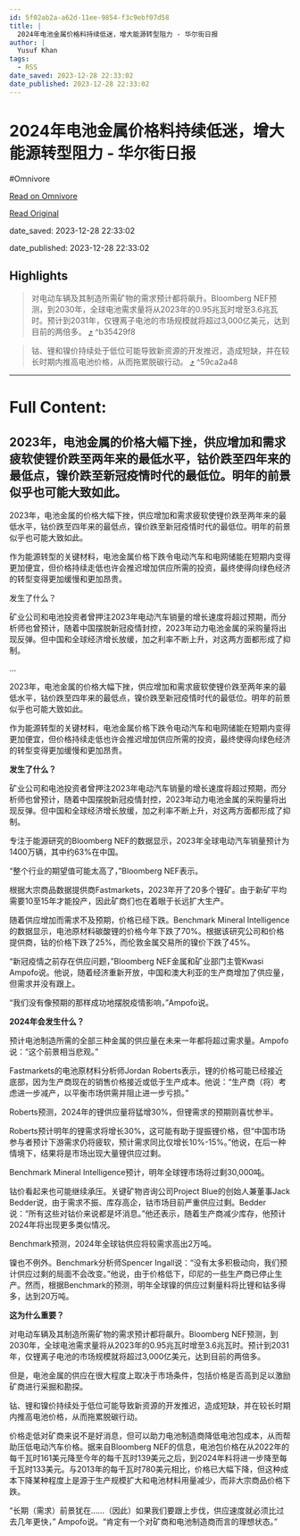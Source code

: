 ```yaml
---
id: 5f02ab2a-a62d-11ee-9854-f3c9ebf07d58
title: |
  2024年电池金属价格料持续低迷，增大能源转型阻力 - 华尔街日报
author: |
  Yusuf Khan
tags:
  - RSS
date_saved: 2023-12-28 22:33:02
date_published: 2023-12-28 22:33:02
---
```


# 2024年电池金属价格料持续低迷，增大能源转型阻力 - 华尔街日报
#Omnivore

[Read on Omnivore](https://omnivore.app/me/2024-18cb4ec0228)

[Read Original](https://cn.wsj.com/amp/articles/2024%E5%B9%B4%E7%94%B5%E6%B1%A0%E9%87%91%E5%B1%9E%E4%BB%B7%E6%A0%BC%E6%96%99%E6%8C%81%E7%BB%AD%E4%BD%8E%E8%BF%B7-%E5%A2%9E%E5%A4%A7%E8%83%BD%E6%BA%90%E8%BD%AC%E5%9E%8B%E9%98%BB%E5%8A%9B-f4e5003b)

date_saved: 2023-12-28 22:33:02

date_published: 2023-12-28 22:33:02

## Highlights

> 对电动车辆及其制造所需矿物的需求预计都将飙升。Bloomberg NEF预测，到2030年，全球电池需求量将从2023年的0.95兆瓦时增至3.6兆瓦时。预计到2031年，仅锂离子电池的市场规模就将超过3,000亿美元，达到目前的两倍多。 [⤴️](https://omnivore.app/me/2024-18cb4ec0228#b35429f8-b793-499b-87c6-0420b11296f3)  ^b35429f8

> 钴、锂和镍价持续处于低位可能导致新资源的开发推迟，造成短缺，并在较长时期内推高电池价格，从而拖累脱碳行动。 [⤴️](https://omnivore.app/me/2024-18cb4ec0228#59ca2a48-dca8-4bb9-95d8-b8e0f0b42dc4)  ^59ca2a48


--- 

# Full Content: 

## 2023年，电池金属的价格大幅下挫，供应增加和需求疲软使锂价跌至两年来的最低水平，钴价跌至四年来的最低点，镍价跌至新冠疫情时代的最低位。明年的前景似乎也可能大致如此。

2023年，电池金属的价格大幅下挫，供应增加和需求疲软使锂价跌至两年来的最低水平，钴价跌至四年来的最低点，镍价跌至新冠疫情时代的最低位。明年的前景似乎也可能大致如此。

作为能源转型的关键材料，电池金属价格下跌令电动汽车和电网储能在短期内变得更加便宜，但价格持续走低也许会推迟增加供应所需的投资，最终使得向绿色经济的转型变得更加缓慢和更加昂贵。

发生了什么？

矿业公司和电池投资者曾押注2023年电动汽车销量的增长速度将超过预期，而分析师也曾预计，随着中国摆脱新冠疫情封控，2023年动力电池金属的采购量将出现反弹。但中国和全球经济增长放缓，加之利率不断上升，对这两方面都形成了抑制。

...

2023年，电池金属的价格大幅下挫，供应增加和需求疲软使锂价跌至两年来的最低水平，钴价跌至四年来的最低点，镍价跌至新冠疫情时代的最低位。明年的前景似乎也可能大致如此。

作为能源转型的关键材料，电池金属价格下跌令电动汽车和电网储能在短期内变得更加便宜，但价格持续走低也许会推迟增加供应所需的投资，最终使得向绿色经济的转型变得更加缓慢和更加昂贵。

**发生了什么？**

矿业公司和电池投资者曾押注2023年电动汽车销量的增长速度将超过预期，而分析师也曾预计，随着中国摆脱新冠疫情封控，2023年动力电池金属的采购量将出现反弹。但中国和全球经济增长放缓，加之利率不断上升，对这两方面都形成了抑制。

专注于能源研究的Bloomberg NEF的数据显示，2023年全球电动汽车销量预计为1400万辆，其中约63%在中国。

“整个行业的期望值可能太高了，”Bloomberg NEF表示。

根据大宗商品数据提供商Fastmarkets，2023年开了20多个锂矿。由于新矿平均需要10至15年才能投产，因此矿商们也在着眼于长远扩大生产。

随着供应增加而需求不及预期，价格已经下跌。Benchmark Mineral Intelligence的数据显示，电池原材料碳酸锂的价格今年下跌了70%。根据该研究公司和价格提供商，钴的价格下跌了25%，而伦敦金属交易所的镍价下跌了45%。

“新冠疫情之前存在供应问题，”Bloomberg NEF金属和矿业部门主管Kwasi Ampofo说。他说，随着经济重新开放，中国和澳大利亚的生产商增加了供应量，但需求并没有跟上。

“我们没有像预期的那样成功地摆脱疫情影响，”Ampofo说。

**2024年会发生什么？**

预计电池制造所需的全部三种金属的供应量在未来一年都将超过需求量。Ampofo说：“这个前景相当悲观。”

Fastmarkets的电池原材料分析师Jordan Roberts表示，锂的价格可能已经接近底部，因为生产商现在的销售价格接近或低于生产成本。他说：“生产商（将）考虑进一步减产，以平衡市场供需并阻止进一步亏损。”

Roberts预测，2024年的锂供应量将猛增30%，但锂需求的预期则喜忧参半。

Roberts预计明年的锂需求将增长30%，这可能有助于提振锂价格，但“中国市场参与者预计下游需求仍将疲软，预计需求同比仅增长10%-15%。”他说，在后一种情境下，结果将是市场出现大量锂供应过剩。

Benchmark Mineral Intelligence预计，明年全球锂市场将过剩30,000吨。

钴价看起来也可能继续承压。关键矿物咨询公司Project Blue的创始人兼董事Jack Bedder说，由于需求不振、库存高企，钴市场目前严重供应过剩。Bedder说：“所有这些对钴价来说都是坏消息。”他还表示，随着生产商减少库存，他预计2024年将出现更多类似情况。

Benchmark预测，2024年全球钴供应将较需求高出2万吨。

镍也不例外。Benchmark分析师Spencer Ingall说：“没有太多积极动向，我们预计供应过剩的局面不会改变。”他说，由于价格低下，印尼的一些生产商已停止生产。然而，根据Benchmark的预测，明年全球镍的供应过剩量料将比锂和钴多得多，达到20万吨。

**这为什么重要？**

对电动车辆及其制造所需矿物的需求预计都将飙升。Bloomberg NEF预测，到2030年，全球电池需求量将从2023年的0.95兆瓦时增至3.6兆瓦时。预计到2031年，仅锂离子电池的市场规模就将超过3,000亿美元，达到目前的两倍多。

但是，电池金属的供应在很大程度上取决于市场条件，包括价格是否高到足以激励矿商进行采掘和勘探。

钴、锂和镍价持续处于低位可能导致新资源的开发推迟，造成短缺，并在较长时期内推高电池价格，从而拖累脱碳行动。

价格走低对矿商来说不是好消息，但可以助力电池制造商降低电池包成本，从而帮助压低电动汽车价格。据来自Bloomberg NEF的信息，电池包价格在从2022年的每千瓦时161美元降至今年的每千瓦时139美元之后，到2024年料将进一步降至每千瓦时133美元。与2013年的每千瓦时780美元相比，价格已大幅下降，但这种成本下降某种程度上是源于生产规模扩大和电池材料用量减少，而非大宗商品价格下跌。

“长期（需求）前景犹在……（因此）如果我们要跟上步伐，供应速度就必须比过去几年更快，” Ampofo说。“肯定有一个对矿商和电池制造商而言的理想状态。”
